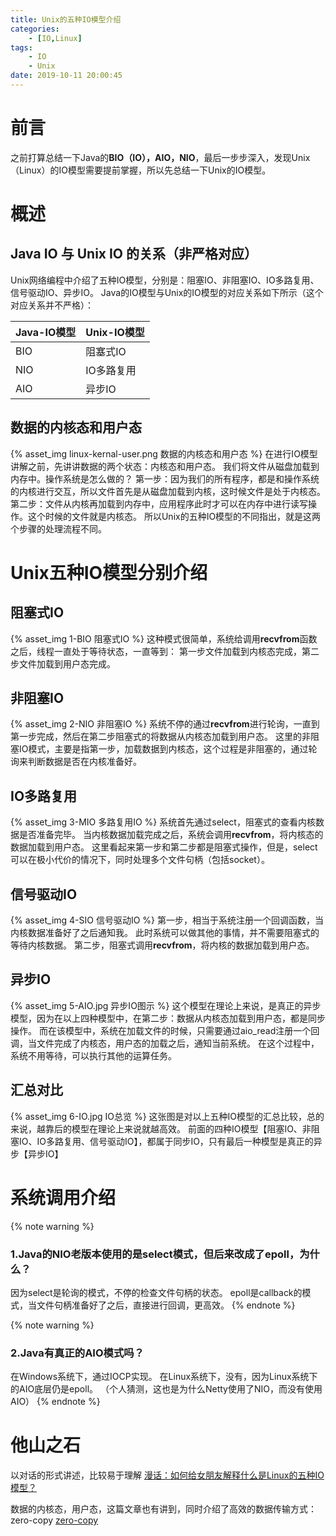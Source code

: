 ```yaml
---
title: Unix的五种IO模型介绍
categories:
    - [IO,Linux]
tags:
    - IO
    - Unix
date: 2019-10-11 20:00:45
---
```



# 前言
之前打算总结一下Java的**BIO（IO），AIO，NIO**，最后一步步深入，发现Unix（Linux）的IO模型需要提前掌握，所以先总结一下Unix的IO模型。

<!-- more -->

# 概述
## Java IO 与 Unix IO 的关系（非严格对应）
Unix网络编程中介绍了五种IO模型，分别是：阻塞IO、非阻塞IO、IO多路复用、信号驱动IO、异步IO。
Java的IO模型与Unix的IO模型的对应关系如下所示（这个对应关系并不严格）：

| Java-IO模型 | Unix-IO模型 |
|---|---|
| BIO | 阻塞式IO |
| NIO | IO多路复用 |
| AIO | 异步IO |

## 数据的内核态和用户态
{% asset_img linux-kernal-user.png 数据的内核态和用户态 %}
在进行IO模型讲解之前，先讲讲数据的两个状态：内核态和用户态。
我们将文件从磁盘加载到内存中。操作系统是怎么做的？
第一步：因为我们的所有程序，都是和操作系统的内核进行交互，所以文件首先是从磁盘加载到内核，这时候文件是处于内核态。
第二步：文件从内核再加载到内存中，应用程序此时才可以在内存中进行读写操作。这个时候的文件就是内核态。
所以Unix的五种IO模型的不同指出，就是这两个步骤的处理流程不同。

# Unix五种IO模型分别介绍
## 阻塞式IO
{% asset_img 1-BIO 阻塞式IO %}
这种模式很简单，系统给调用**recvfrom**函数之后，线程一直处于等待状态，一直等到：
第一步文件加载到内核态完成，第二步文件加载到用户态完成。

## 非阻塞IO
{% asset_img 2-NIO 非阻塞IO %}
系统不停的通过**recvfrom**进行轮询，一直到第一步完成，然后在第二步阻塞式的将数据从内核态加载到用户态。
这里的非阻塞IO模式，主要是指第一步，加载数据到内核态，这个过程是非阻塞的，通过轮询来判断数据是否在内核准备好。

## IO多路复用
{% asset_img 3-MIO 多路复用IO %}
系统首先通过select，阻塞式的查看内核数据是否准备完毕。
当内核数据加载完成之后，系统会调用**recvfrom**，将内核态的数据加载到用户态。
这里看起来第一步和第二步都是阻塞式操作，但是，select可以在极小代价的情况下，同时处理多个文件句柄（包括socket）。

## 信号驱动IO
{% asset_img 4-SIO 信号驱动IO %}
第一步，相当于系统注册一个回调函数，当内核数据准备好了之后通知我。
此时系统可以做其他的事情，并不需要阻塞式的等待内核数据。
第二步，阻塞式调用**recvfrom**，将内核的数据加载到用户态。

## 异步IO
{% asset_img 5-AIO.jpg 异步IO图示 %}
这个模型在理论上来说，是真正的异步模型，因为在以上四种模型中，在第二步：数据从内核态加载到用户态，都是同步操作。
而在该模型中，系统在加载文件的时候，只需要通过aio_read注册一个回调，当文件完成了内核态，用户态的加载之后，通知当前系统。
在这个过程中，系统不用等待，可以执行其他的运算任务。

## 汇总对比
{% asset_img 6-IO.jpg IO总览 %}
这张图是对以上五种IO模型的汇总比较，总的来说，越靠后的模型在理论上来说就越高效。
前面的四种IO模型【阻塞IO、非阻塞IO、IO多路复用、信号驱动IO】，都属于同步IO，只有最后一种模型是真正的异步【异步IO】

# 系统调用介绍
{% note warning %}
### 1.Java的NIO老版本使用的是select模式，但后来改成了epoll，为什么？
因为select是轮询的模式，不停的检查文件句柄的状态。
epoll是callback的模式，当文件句柄准备好了之后，直接进行回调，更高效。
{% endnote %}

{% note warning %}
### 2.Java有真正的AIO模式吗？
在Windows系统下，通过IOCP实现。
在Linux系统下，没有，因为Linux系统下的AIO底层仍是epoll。
（个人猜测，这也是为什么Netty使用了NIO，而没有使用AIO）
{% endnote %}

# 他山之石
以对话的形式讲述，比较易于理解
[漫话：如何给女朋友解释什么是Linux的五种IO模型？](https://mp.weixin.qq.com/s?__biz=Mzg3MjA4MTExMw==&mid=2247484746&idx=1&sn=c0a7f9129d780786cabfcac0a8aa6bb7&source=41#wechat_redirect)

数据的内核态，用户态，这篇文章也有讲到，同时介绍了高效的数据传输方式：zero-copy
[zero-copy](https://blog.csdn.net/u013256816/article/details/52589524)
